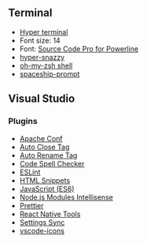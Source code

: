 ## Terminal

- [Hyper terminal](https://hyper.is/)
- Font size: 14
- Font: [Source Code Pro for Powerline](https://github.com/powerline/fonts/tree/master/SourceCodePro)
- [hyper-snazzy](https://github.com/sindresorhus/hyper-snazzy)
- [oh-my-zsh shell](https://github.com/robbyrussell/oh-my-zsh)
- [spaceship-prompt](https://denysdovhan.com/spaceship-prompt/)

## Visual Studio

### Plugins

- [Apache Conf](https://marketplace.visualstudio.com/items?itemName=mrmlnc.vscode-apache)
- [Auto Close Tag](https://marketplace.visualstudio.com/items?itemName=formulahendry.auto-close-tag)
- [Auto Rename Tag](https://marketplace.visualstudio.com/items?itemName=formulahendry.auto-rename-tag)
- [Code Spell Checker](https://marketplace.visualstudio.com/items?itemName=streetsidesoftware.code-spell-checker)
- [ESLint](https://github.com/Microsoft/vscode-eslint)
- [HTML Snippets](https://marketplace.visualstudio.com/items?itemName=abusaidm.html-snippets)
- [JavaScript (ES6)](https://marketplace.visualstudio.com/items?itemName=xabikos.JavaScriptSnippets)
- [Node.js Modules Intellisense](https://marketplace.visualstudio.com/items?itemName=leizongmin.node-module-intellisense)
- [Prettier](https://marketplace.visualstudio.com/items?itemName=esbenp.prettier-vscode)
- [React Native Tools](https://marketplace.visualstudio.com/items?itemName=vsmobile.vscode-react-native)
- [Settings Sync](https://marketplace.visualstudio.com/items?itemName=Shan.code-settings-sync)
- [vscode-icons](https://marketplace.visualstudio.com/items?itemName=robertohuertasm.vscode-icons)
